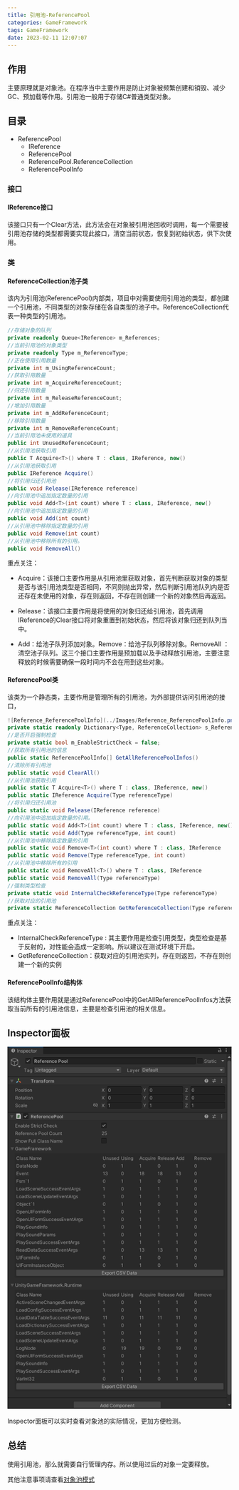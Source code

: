 ```yaml
---
title: 引用池-ReferencePool
categories: GameFramework
tags: GameFramework
date: 2023-02-11 12:07:07
---
```


## 作用

主要原理就是对象池。在程序当中主要作用是防止对象被频繁创建和销毁、减少GC、预加载等作用。引用池一般用于存储C#普通类型对象。

## 目录

- ReferencePool
  - IReference
  - ReferencePool
  - ReferencePool.ReferenceCollection
  - ReferencePoolInfo

### 接口

#### IReference接口

该接口只有一个Clear方法，此方法会在对象被引用池回收时调用，每一个需要被引用池存储的类型都需要实现此接口，清空当前状态，恢复到初始状态，供下次使用。

### 类

#### ReferenceCollection池子类

该内为引用池(ReferencePool)内部类，项目中对需要使用引用池的类型，都创建一个引用池，不同类型的对象存储在各自类型的池子中。ReferenceCollection代表一种类型的引用池。

```c#
//存储对象的队列
private readonly Queue<IReference> m_References;
//当前引用池的对象类型
private readonly Type m_ReferenceType;
//正在使用引用数量
private int m_UsingReferenceCount;
//获取引用数量
private int m_AcquireReferenceCount;
//归还引用数量
private int m_ReleaseReferenceCount;
//增加引用数量
private int m_AddReferenceCount;
//移除引用数量
private int m_RemoveReferenceCount;
//当前引用池未使用的道具
public int UnusedReferenceCount;
//从引用池获取引用
public T Acquire<T>() where T : class, IReference, new()
//从引用池获取引用
public IReference Acquire()
//将引用归还引用池
public void Release(IReference reference)
//向引用池中追加指定数量的引用
public void Add<T>(int count) where T : class, IReference, new()
//向引用池中追加指定数量的引用
public void Add(int count)
//从引用池中移除指定数量的引用
public void Remove(int count)
//从引用池中移除所有的引用。
public void RemoveAll()
```

重点关注：

- Acquire：该接口主要作用是从引用池里获取对象，首先判断获取对象的类型是否与该引用池类型是否相同，不同则抛出异常，然后判断引用池队列内是否还存在未使用的对象，存在则返回，不存在则创建一个新的对象然后再返回。

- Release：该接口主要作用是将使用的对象归还给引用池，首先调用IReference的Clear接口将对象重置到初始状态，然后将该对象归还到队列当中。

- Add：给池子队列添加对象。Remove：给池子队列移除对象。RemoveAll ：清空池子队列。这三个接口主要作用是预加载以及手动释放引用池，主要注意释放的时候需要确保一段时间内不会在用到这些对象。

#### ReferencePool类

该类为一个静态类，主要作用是管理所有的引用池，为外部提供访问引用池的接口，

```c#
![Reference_ReferencePoolInfo](../Images/Reference_ReferencePoolInfo.png)//存储所有类型的引用池
private static readonly Dictionary<Type, ReferenceCollection> s_ReferenceCollections = new Dictionary<Type, ReferenceCollection>();
//是否开启强制检查
private static bool m_EnableStrictCheck = false;
//获取所有引用池的信息
public static ReferencePoolInfo[] GetAllReferencePoolInfos()
//清除所有引用池
public static void ClearAll()
//从引用池获取引用
public static T Acquire<T>() where T : class, IReference, new()
public static IReference Acquire(Type referenceType)
//将引用归还引用池
public static void Release(IReference reference)
//向引用池中追加指定数量的引用。
public static void Add<T>(int count) where T : class, IReference, new()
public static void Add(Type referenceType, int count)
//从引用池中移除指定数量的引用
public static void Remove<T>(int count) where T : class, IReference
public static void Remove(Type referenceType, int count)
//从引用池中移除所有的引用
public static void RemoveAll<T>() where T : class, IReference
public static void RemoveAll(Type referenceType)
//强制类型检查
private static void InternalCheckReferenceType(Type referenceType)
//获取对应的引用池
private static ReferenceCollection GetReferenceCollection(Type referenceType)
```

重点关注：

- InternalCheckReferenceType : 其主要作用是检查引用类型，类型检查是基于反射的，对性能会造成一定影响。所以建议在测试环境下开启。
- GetReferenceCollection：获取对应的引用池实列，存在则返回，不存在则创建一个新的实例

#### ReferencePoolInfo结构体

该结构体主要作用就是通过ReferencePool中的GetAllReferencePoolInfos方法获取当前所有的引用池信息，主要是检查引用池的相关信息。

## Inspector面板

![](引用池-ReferencePool/Reference_ReferencePoolInfo.png)

Inspector面板可以实时查看对象池的实际情况，更加方便检测。

## 总结

使用引用池，那么就需要自行管理内存。所以使用过后的对象一定要释放。

其他注意事项请查看[对象池模式]()

